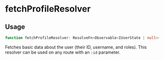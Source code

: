 # fetchProfileResolver

## Usage
```typescript
function fetchProfileResolver: ResolveFn<Observable<IUserState | null>> = (route, state)
```

Fetches basic data about the user (their ID, username, and roles). This resolver can be used on any route with an ``:id`` parameter.